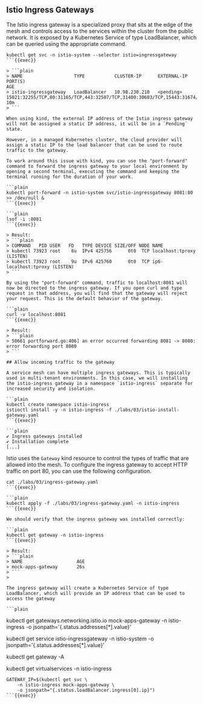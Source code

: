 ## Istio Ingress Gateways

The Istio ingress gateway is a specialized proxy that sits at the edge of the mesh and controls access to the services within the cluster from the public network. It is exposed by a Kubernetes Service of type LoadBalancer, which can be queried using the appropriate command.

```plain
kubectl get svc -n istio-system --selector istio=ingressgateway
```{{exec}}

> ```plain
> NAME                   TYPE           CLUSTER-IP      EXTERNAL-IP   PORT(S)                                                                      AGE
> istio-ingressgateway   LoadBalancer   10.98.230.210   <pending>     15021:32255/TCP,80:31165/TCP,443:32507/TCP,31400:30603/TCP,15443:31674/TCP   10m
> ```

When using kind, the external IP address of the Istio ingress gateway will not be assigned a static IP address, it will be in a `Pending` state.

However, in a managed Kubernetes cluster, the cloud provider will assign a static IP to the load balancer that can be used to route traffic to the gateway. 

To work around this issue with kind, you can use the "port-forward" command to forward the ingress gateway to your local environment by opening a second terminal, executing the command and keeping the terminal running for the duration of your work.

```plain
kubectl port-forward -n istio-system svc/istio-ingressgateway 8081:80 >> /dev/null &
```{{exec}}

```plain
lsof -i :8081
```{{exec}}

> Result: 
> ```plain
> COMMAND   PID USER   FD   TYPE DEVICE SIZE/OFF NODE NAME
> kubectl 73923 root    8u  IPv4 425756      0t0  TCP localhost:tproxy (LISTEN)
> kubectl 73923 root    9u  IPv6 425760      0t0  TCP ip6-localhost:tproxy (LISTEN)
> ```

By using the "port-forward" command, traffic to localhost:8081 will now be directed to the ingress gateway. If you open curl and type request in that address, you will find that the gateway will reject your request. This is the default behavior of the gateway.

```plain
curl -v localhost:8081
```{{exec}}

> Result:
> ```plain
> 50661 portforward.go:406] an error occurred forwarding 8081 -> 8080: error forwarding port 8080
> ```

## Allow incoming traffic to the gateway

A service mesh can have multiple ingress gateways. This is typically used in multi-tenant environments. In this case, we will installing the istio-ingress gateway in a namespace `istio-ingress` separate for increased security and isolation.

```plain
kubectl create namespace istio-ingress
istioctl install -y -n istio-ingress -f ./labs/03/istio-install-gateway.yaml
```{{exec}}

```plain
✔ Ingress gateways installed                                                                                       
✔ Installation complete                                                                                            
[...]
```

Istio uses the `Gateway` kind resource to control the types of traffic that are allowed into the mesh. To configure the ingress gateway to accept HTTP traffic on port 80, you can use the following configuration.

```plain
cat ./labs/03/ingress-gateway.yaml
```{{exec}}

```plain
kubectl apply -f ./labs/03/ingress-gateway.yaml -n istio-ingress
```{{exec}}

We should verify that the ingress gateway was installed correctly:

```plain
kubectl get gateway -n istio-ingress
```{{exec}}

> Result: 
> ```plain
> NAME                    AGE
> mock-apps-gateway       26s
> ```
>

The ingress gateway will create a Kubernetes Service of type LoadBalancer, which will provide an IP address that can be used to access the gateway

```plain
```

kubectl get gateways.networking.istio.io mock-apps-gateway -n istio-ingress  -o jsonpath='{.status.addresses[*].value}'

kubectl get service istio-ingressgateway -n istio-system  -o jsonpath='{.status.addresses[*].value}'

kubectl get gateway -A

kubectl get virtualservices -n istio-ingress




```plain
GATEWAY_IP=$(kubectl get svc \
    -n istio-ingress mock-apps-gateway \
    -o jsonpath="{.status.loadBalancer.ingress[0].ip}")
```{{exec}}












